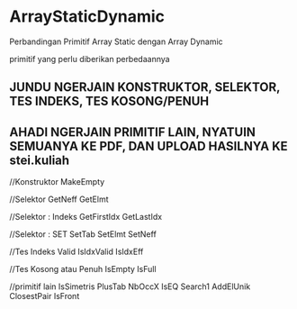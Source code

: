 # ArrayStaticDynamic
Perbandingan Primitif Array Static dengan Array Dynamic


primitif yang perlu diberikan perbedaannya

## JUNDU NGERJAIN KONSTRUKTOR, SELEKTOR, TES INDEKS, TES KOSONG/PENUH ##
## AHADI NGERJAIN PRIMITIF LAIN, NYATUIN SEMUANYA KE PDF, DAN UPLOAD HASILNYA KE stei.kuliah ## 

//Konstruktor
MakeEmpty

//Selektor
GetNeff
GetElmt

//Selektor : Indeks
GetFirstIdx
GetLastIdx

//Selektor : SET
SetTab
SetElmt
SetNeff

//Tes Indeks Valid
IsIdxValid
IsIdxEff

//Tes Kosong atau Penuh
IsEmpty
IsFull

//primitif lain
IsSimetris
PlusTab
NbOccX
IsEQ
Search1
AddElUnik
ClosestPair
IsFront

